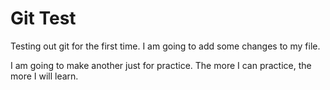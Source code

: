 # Git Test

Testing out git for the first time.
I am going to add some changes to my file.

I am going to make another just for practice.
The more I can practice, the more I will learn.
